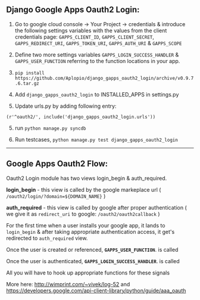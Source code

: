 Django Google Apps Oauth2 Login:
--------------------------------

1. Go to google cloud console -> Your Project -> credentials & introduce the following settings variables with the values from the client credentials page:
   `GAPPS_CLIENT_ID`,
   `GAPPS_CLIENT_SECRET`,
   `GAPPS_REDIRECT_URI`,
   `GAPPS_TOKEN_URI`,
   `GAPPS_AUTH_URI` &
   `GAPPS_SCOPE`

2. Define two more settings variables `GAPPS_LOGIN_SUCCESS_HANDLER` & `GAPPS_USER_FUNCTION` referring to the function locations in your app.

3. `pip install https://github.com/Aplopio/django_gapps_oauth2_login/archive/v0.9.7.6.tar.gz`

3. Add `django_gapps_oauth2_login` to INSTALLED_APPS in settings.py
 
4. Update urls.py by adding following entry: 

  `(r'^oauth2/', include('django_gapps_oauth2_login.urls'))`

5. run `python manage.py syncdb`

6. Run testcases, `python manage.py test django_gapps_oauth2_login`


-----------------------------------------------------
Google Apps Oauth2 Flow:
------------------------
 
Oauth2 Login module has two views login_begin & auth_required.

<b>login_begin</b> - this view is called by the google markeplace url ( `/oauth2/login/?domain=${DOMAIN_NAME}` )

<b>auth_required</b> - this view is called by google after proper authentication ( we give it as `redirect_uri` to google: `/oauth2/oauth2callback` )

For the first time when a user installs your google app, it lands to `login_begin` & after taking appropriate authentication access, it get's redirected to `auth_required` view.

Once the user is created or referenced, <b>`GAPPS_USER_FUNCTION`</b>. is called

Once the user is authenticated, <b>`GAPPS_LOGIN_SUCCESS_HANDLER`</b>. is called

All you will have to hook up appropriate functions for these signals

More here: http://wimprint.com/~vivek/log-52 and https://developers.google.com/api-client-library/python/guide/aaa_oauth




